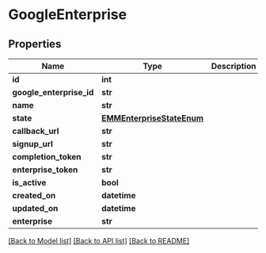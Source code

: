 # GoogleEnterprise

## Properties
Name | Type | Description | Notes
------------ | ------------- | ------------- | -------------
**id** | **int** |  | [optional] 
**google_enterprise_id** | **str** |  | [optional] 
**name** | **str** |  | 
**state** | [**EMMEnterpriseStateEnum**](EMMEnterpriseStateEnum.md) |  | [optional] 
**callback_url** | **str** |  | [optional] 
**signup_url** | **str** |  | [optional] 
**completion_token** | **str** |  | [optional] 
**enterprise_token** | **str** |  | [optional] 
**is_active** | **bool** |  | [optional] 
**created_on** | **datetime** |  | [optional] 
**updated_on** | **datetime** |  | [optional] 
**enterprise** | **str** |  | [optional] 

[[Back to Model list]](../README.md#documentation-for-models) [[Back to API list]](../README.md#documentation-for-api-endpoints) [[Back to README]](../README.md)


